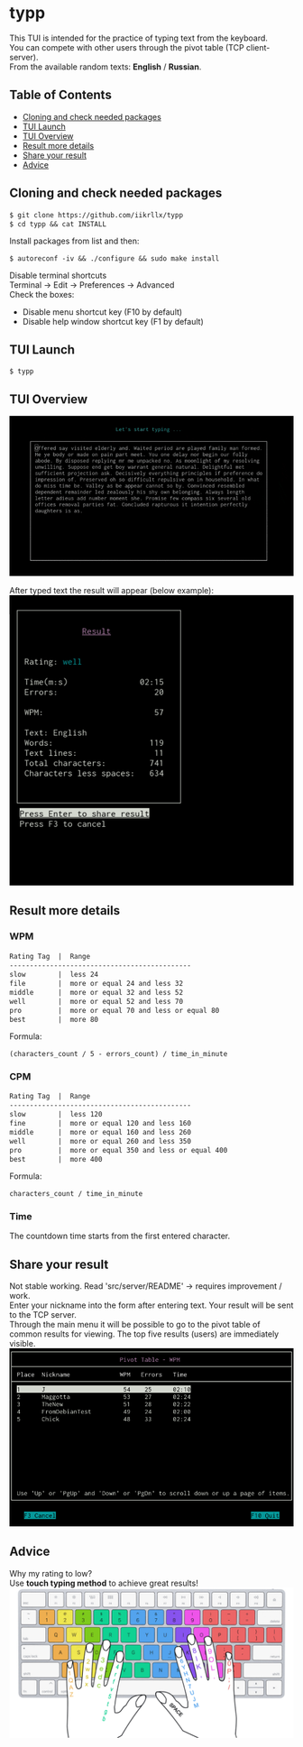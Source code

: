 # typp
This TUI is intended for the practice of typing text from the keyboard.<br/>
You can compete with other users through the pivot table (TCP client-server).<br/>
From the available random texts: <strong>English</strong> / <strong>Russian</strong>.<br/>

## Table of Contents
- [Cloning and check needed packages](#cloning-and-check-needed-packages)
- [TUI Launch](#tui-launch)
- [TUI Overview](#tui-overview)
- [Result more details](#result-more-details)
- [Share your result](#share-your-result)
- [Advice](#advice)

## Cloning and check needed packages
```
$ git clone https://github.com/iikrllx/typp
$ cd typp && cat INSTALL
```
Install packages from list and then:
```
$ autoreconf -iv && ./configure && sudo make install
```
Disable terminal shortcuts<br/>
Terminal -> Edit -> Preferences -> Advanced<br/>
Check the boxes:
* Disable menu shortcut key (F10 by default)
* Disable help window shortcut key (F1 by default)

## TUI Launch
```
$ typp
```

## TUI Overview
![gif](./images/overview.gif)

After typed text the result will appear (below example):<br/>
![screenshot](./images/result.png)

## Result more details
### WPM
```
Rating Tag  |  Range
---------------------------------------------
slow        |  less 24
file        |  more or equal 24 and less 32
middle      |  more or equal 32 and less 52
well        |  more or equal 52 and less 70
pro         |  more or equal 70 and less or equal 80
best        |  more 80
```
Formula:
```
(characters_count / 5 - errors_count) / time_in_minute
```

### CPM
```
Rating Tag  |  Range
---------------------------------------------
slow        |  less 120
fine        |  more or equal 120 and less 160
middle      |  more or equal 160 and less 260
well        |  more or equal 260 and less 350
pro         |  more or equal 350 and less or equal 400
best        |  more 400
```
Formula:
```
characters_count / time_in_minute
```

### Time
The countdown time starts from the first entered character.

## Share your result
Not stable working.
Read 'src/server/README' -> requires improvement / work.<br/>
Enter your nickname into the form after entering text. Your result will be sent to the TCP server.<br/>
Through the main menu it will be possible to go to the pivot table of common results for viewing.
The top five results (users) are immediately visible.<br/>
![screenshot](./images/wpm_table.png)

## Advice
Why my rating to low?<br/>
Use <strong>touch typing method</strong> to achieve great results!
![screenshot](./images/keyboard.png)
